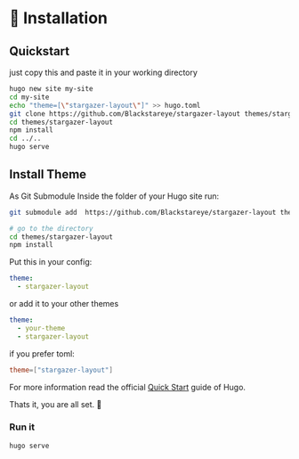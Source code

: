 # 🎯 Installation

## Quickstart

just copy this and paste it in your working directory

```sh
hugo new site my-site
cd my-site
echo "theme=[\"stargazer-layout\"]" >> hugo.toml
git clone https://github.com/Blackstareye/stargazer-layout themes/stargazer-layout
cd themes/stargazer-layout
npm install
cd ../..
hugo serve
```

## Install Theme

As Git Submodule
Inside the folder of your Hugo site run:

```sh
git submodule add  https://github.com/Blackstareye/stargazer-layout themes/stargazer-layout

# go to the directory
cd themes/stargazer-layout
npm install

```

Put this in your config:

```yaml
theme: 
  - stargazer-layout
```

or add it to your other themes

```yaml
theme: 
  - your-theme
  - stargazer-layout
```

if you prefer toml:

```toml
theme=["stargazer-layout"]
```

For more information read the official [Quick Start](https://gohugo.io/getting-started/quick-start/) guide of Hugo.

Thats it, you are all set. 🙌

### Run it

```
hugo serve
```


